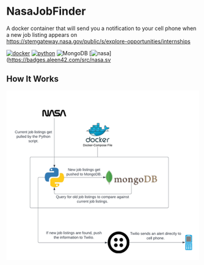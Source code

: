 # NasaJobFinder
A docker container that will send you a notification to your cell phone when a new job listing appears on https://stemgateway.nasa.gov/public/s/explore-opportunities/internships

[![docker](./src/docker.svg)](https://badges.aleen42.com/src/docker.svg)
[![python](./src/python.svg)](https://badges.aleen42.com/src/python.svg)
![MongoDB](https://img.shields.io/badge/MongoDB-%234ea94b.svg?style=for-the-badge&logo=mongodb&logoColor=white)
[![nasa](./src/nasa.svg)](https://badges.aleen42.com/src/nasa.sv


## How It Works
![alt text](https://github.com/MBarc/NasaJobFinder/blob/main/WorkFlowDiagram.png?raw=true)
